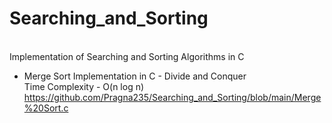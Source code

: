 # Searching_and_Sorting
<br>Implementation of Searching and Sorting Algorithms in C

* Merge Sort Implementation in C - Divide and Conquer
<br>Time Complexity - O(n log n)
<br>https://github.com/Pragna235/Searching_and_Sorting/blob/main/Merge%20Sort.c
   

